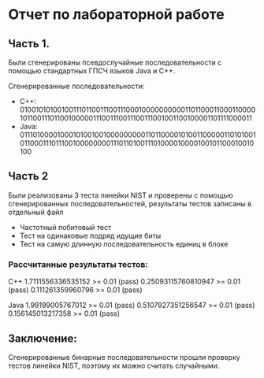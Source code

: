 # Отчет по лабораторной работе

## Часть 1.

Были сгенерированы псевдослучайные последовательности с помощью стандартных ГПСЧ языков Java и C++.

Сгенерированные последовательности:

- C++:
    01001010100100111011001110011100010000000000110110001100011000010110011101100100000111001110011100111001001100100001101111000011
- Java:
    01110100001000101001001000000000110110000101001100000110101001011000111011100100000000111011010011101000010000100101100010010100

## Часть 2
Были реализованы 3 теста линейки NIST и проверены с помощью сгенерированных последовательностей, результаты тестов записаны в отдельный файл
- Частотный побитовый тест
- Тест на одинаковые подряд идущие биты
- Тест на самую длинную последовательность единиц в блоке

### Рассчитанные результаты тестов:
C++
1.7111556336535152 >= 0.01 (pass)
0.25093115760810947 >= 0.01 (pass)
0.111261359960796 >= 0.01 (pass)

Java
1.99199005767012 >= 0.01 (pass)
0.5107927351256547 >= 0.01 (pass)
0.156145013217358 >= 0.01 (pass)

## Заключение:
Сгенерированные бинарные последовательности прошли проверку тестов линейки NIST, поэтому их можно считать случайными.